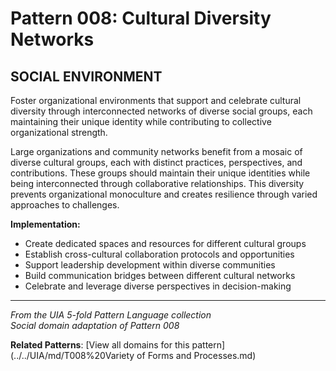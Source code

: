 # Pattern 008: Cultural Diversity Networks

## SOCIAL ENVIRONMENT

Foster organizational environments that support and celebrate cultural diversity through interconnected networks of diverse social groups, each maintaining their unique identity while contributing to collective organizational strength.

Large organizations and community networks benefit from a mosaic of diverse cultural groups, each with distinct practices, perspectives, and contributions. These groups should maintain their unique identities while being interconnected through collaborative relationships. This diversity prevents organizational monoculture and creates resilience through varied approaches to challenges.

**Implementation:**
- Create dedicated spaces and resources for different cultural groups
- Establish cross-cultural collaboration protocols and opportunities  
- Support leadership development within diverse communities
- Build communication bridges between different cultural networks
- Celebrate and leverage diverse perspectives in decision-making

---

*From the UIA 5-fold Pattern Language collection*  
*Social domain adaptation of Pattern 008*

**Related Patterns**: [View all domains for this pattern](../../UIA/md/T008%20Variety of Forms and Processes.md)